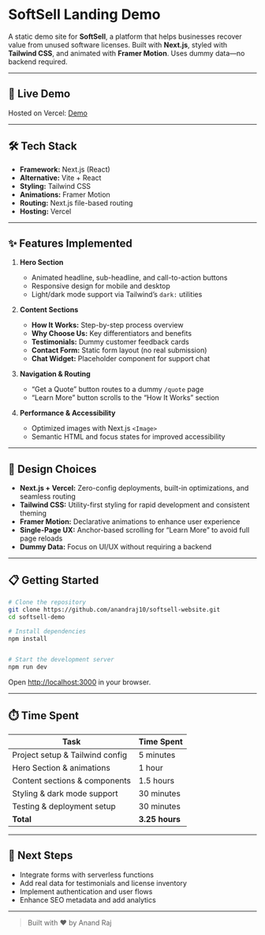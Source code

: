 # SoftSell Landing Demo

A static demo site for **SoftSell**, a platform that helps businesses recover value from unused software licenses. Built with **Next.js**, styled with **Tailwind CSS**, and animated with **Framer Motion**. Uses dummy data—no backend required.

---

## 🚀 Live Demo

Hosted on Vercel: [Demo](https://softsell-website-five.vercel.app/)

---

## 🛠️ Tech Stack

* **Framework:** Next.js (React)
* **Alternative:** Vite + React
* **Styling:** Tailwind CSS
* **Animations:** Framer Motion
* **Routing:** Next.js file-based routing
* **Hosting:** Vercel&#x20;

---

## ✨ Features Implemented

1. **Hero Section**

   * Animated headline, sub-headline, and call-to-action buttons
   * Responsive design for mobile and desktop
   * Light/dark mode support via Tailwind’s `dark:` utilities

2. **Content Sections**

   * **How It Works:** Step-by-step process overview
   * **Why Choose Us:** Key differentiators and benefits
   * **Testimonials:** Dummy customer feedback cards
   * **Contact Form:** Static form layout (no real submission)
   * **Chat Widget:** Placeholder component for support chat

3. **Navigation & Routing**

   * “Get a Quote” button routes to a dummy `/quote` page
   * “Learn More” button scrolls to the “How It Works” section

4. **Performance & Accessibility**

   * Optimized images with Next.js `<Image>`
   * Semantic HTML and focus states for improved accessibility

---

## 🎨 Design Choices

* **Next.js + Vercel:** Zero-config deployments, built-in optimizations, and seamless routing
* **Tailwind CSS:** Utility-first styling for rapid development and consistent theming
* **Framer Motion:** Declarative animations to enhance user experience
* **Single-Page UX:** Anchor-based scrolling for “Learn More” to avoid full page reloads
* **Dummy Data:** Focus on UI/UX without requiring a backend

---

## 📋 Getting Started

```bash
# Clone the repository
git clone https://github.com/anandraj10/softsell-website.git
cd softsell-demo

# Install dependencies
npm install


# Start the development server
npm run dev
```

Open [http://localhost:3000](http://localhost:3000) in your browser.

---

## ⏱️ Time Spent

| Task                            | Time Spent     |
| ------------------------------- | -------------- |
| Project setup & Tailwind config | 5 minutes      |
| Hero Section & animations       | 1 hour         |
| Content sections & components   | 1.5 hours      |
| Styling & dark mode support     | 30 minutes     |
| Testing & deployment setup      | 30 minutes     |
| **Total**                       | **3.25 hours** |

---

## 🔗 Next Steps

* Integrate forms with serverless functions
* Add real data for testimonials and license inventory
* Implement authentication and user flows
* Enhance SEO metadata and add analytics

---

> Built with ❤️ by Anand Raj
